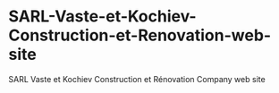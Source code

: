 # SARL-Vaste-et-Kochiev-Construction-et-Renovation-web-site
SARL Vaste et Kochiev Construction et Rénovation Company web site
